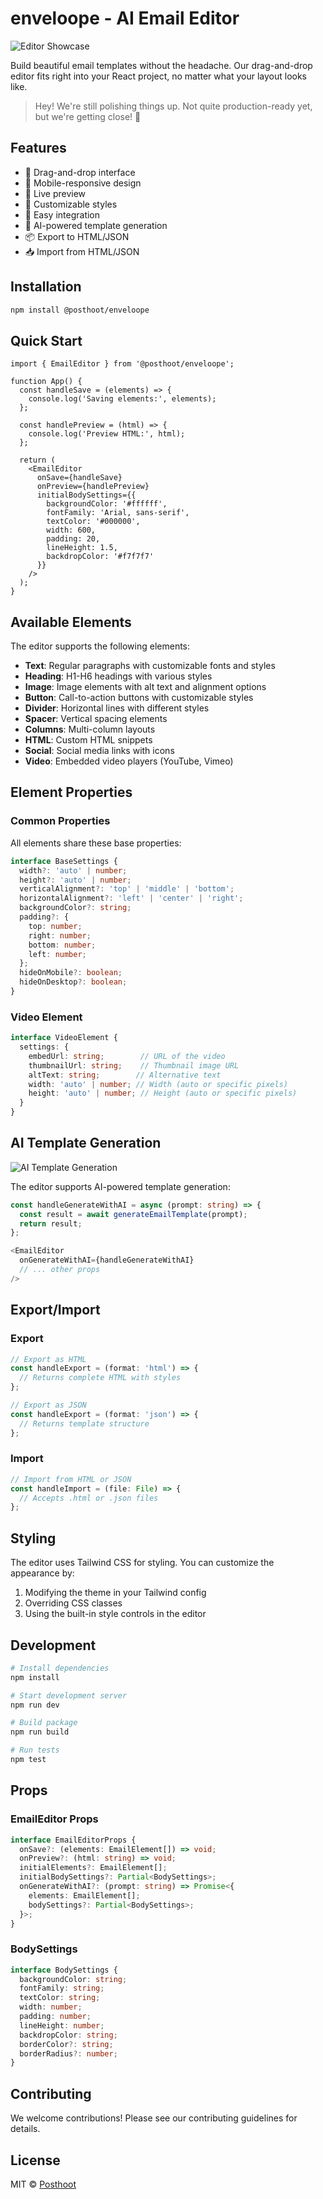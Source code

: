 # enveloope - AI Email Editor

![Editor Showcase](./images/51304.png)

Build beautiful email templates without the headache. Our drag-and-drop editor fits right into your React project, no matter what your layout looks like.

> Hey! We're still polishing things up. Not quite production-ready yet, but we're getting close! 👀

## Features

- 🎨 Drag-and-drop interface
- 📱 Mobile-responsive design
- 🎯 Live preview
- 💅 Customizable styles
- 🔌 Easy integration
- 🤖 AI-powered template generation
- 📦 Export to HTML/JSON
- 📥 Import from HTML/JSON

## Installation

```bash
npm install @posthoot/enveloope
```

## Quick Start

```tsx
import { EmailEditor } from '@posthoot/enveloope';

function App() {
  const handleSave = (elements) => {
    console.log('Saving elements:', elements);
  };

  const handlePreview = (html) => {
    console.log('Preview HTML:', html);
  };

  return (
    <EmailEditor
      onSave={handleSave}
      onPreview={handlePreview}
      initialBodySettings={{
        backgroundColor: '#ffffff',
        fontFamily: 'Arial, sans-serif',
        textColor: '#000000',
        width: 600,
        padding: 20,
        lineHeight: 1.5,
        backdropColor: '#f7f7f7'
      }}
    />
  );
}
```

## Available Elements

The editor supports the following elements:

- **Text**: Regular paragraphs with customizable fonts and styles
- **Heading**: H1-H6 headings with various styles
- **Image**: Image elements with alt text and alignment options
- **Button**: Call-to-action buttons with customizable styles
- **Divider**: Horizontal lines with different styles
- **Spacer**: Vertical spacing elements
- **Columns**: Multi-column layouts
- **HTML**: Custom HTML snippets
- **Social**: Social media links with icons
- **Video**: Embedded video players (YouTube, Vimeo)

## Element Properties

### Common Properties
All elements share these base properties:
```typescript
interface BaseSettings {
  width?: 'auto' | number;
  height?: 'auto' | number;
  verticalAlignment?: 'top' | 'middle' | 'bottom';
  horizontalAlignment?: 'left' | 'center' | 'right';
  backgroundColor?: string;
  padding?: {
    top: number;
    right: number;
    bottom: number;
    left: number;
  };
  hideOnMobile?: boolean;
  hideOnDesktop?: boolean;
}
```

### Video Element
```typescript
interface VideoElement {
  settings: {
    embedUrl: string;        // URL of the video
    thumbnailUrl: string;    // Thumbnail image URL
    altText: string;        // Alternative text
    width: 'auto' | number; // Width (auto or specific pixels)
    height: 'auto' | number; // Height (auto or specific pixels)
  }
}
```

## AI Template Generation

![AI Template Generation](./images/SCR-20250401-bqgs.png)

The editor supports AI-powered template generation:

```typescript
const handleGenerateWithAI = async (prompt: string) => {
  const result = await generateEmailTemplate(prompt);
  return result;
};

<EmailEditor
  onGenerateWithAI={handleGenerateWithAI}
  // ... other props
/>
```

## Export/Import

### Export
```typescript
// Export as HTML
const handleExport = (format: 'html') => {
  // Returns complete HTML with styles
};

// Export as JSON
const handleExport = (format: 'json') => {
  // Returns template structure
};
```

### Import
```typescript
// Import from HTML or JSON
const handleImport = (file: File) => {
  // Accepts .html or .json files
};
```

## Styling

The editor uses Tailwind CSS for styling. You can customize the appearance by:

1. Modifying the theme in your Tailwind config
2. Overriding CSS classes
3. Using the built-in style controls in the editor

## Development

```bash
# Install dependencies
npm install

# Start development server
npm run dev

# Build package
npm run build

# Run tests
npm test
```

## Props

### EmailEditor Props
```typescript
interface EmailEditorProps {
  onSave?: (elements: EmailElement[]) => void;
  onPreview?: (html: string) => void;
  initialElements?: EmailElement[];
  initialBodySettings?: Partial<BodySettings>;
  onGenerateWithAI?: (prompt: string) => Promise<{
    elements: EmailElement[];
    bodySettings?: Partial<BodySettings>;
  }>;
}
```

### BodySettings
```typescript
interface BodySettings {
  backgroundColor: string;
  fontFamily: string;
  textColor: string;
  width: number;
  padding: number;
  lineHeight: number;
  backdropColor: string;
  borderColor?: string;
  borderRadius?: number;
}
```

## Contributing

We welcome contributions! Please see our contributing guidelines for details.

## License

MIT © [Posthoot](https://posthoot.com) 
